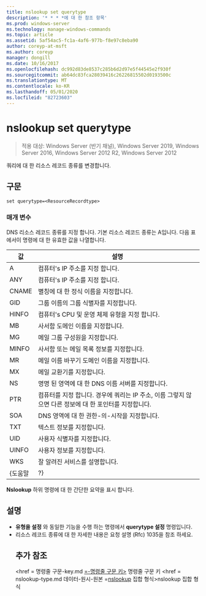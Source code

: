 ```yaml
---
title: nslookup set querytype
description: '* * * *에 대 한 참조 항목'
ms.prod: windows-server
ms.technology: manage-windows-commands
ms.topic: article
ms.assetid: 5af54ac5-fc1a-4af6-977b-f8e97c8eba90
author: coreyp-at-msft
ms.author: coreyp
manager: dongill
ms.date: 10/16/2017
ms.openlocfilehash: dc992d83de8537c285b6d2d97e5f44545e2f930f
ms.sourcegitcommit: ab64dc83fca28039416c26226815502d0193500c
ms.translationtype: MT
ms.contentlocale: ko-KR
ms.lasthandoff: 05/01/2020
ms.locfileid: "82723603"
---
```

# <a name="nslookup-set-querytype"></a>nslookup set querytype

> 적용 대상: Windows Server (반기 채널), Windows Server 2019, Windows Server 2016, Windows Server 2012 R2, Windows Server 2012

쿼리에 대 한 리소스 레코드 종류를 변경합니다.
## <a name="syntax"></a>구문
```
set querytype=<ResourceRecordtype>
```
### <a name="parameters"></a>매개 변수
<ResourceRecordtype>DNS 리소스 레코드 종류를 지정 합니다. 기본 리소스 레코드 종류는 A입니다. 다음 표에서이 명령에 대 한 유효한 값을 나열합니다.

| 값 |                                                   설명                                                   |
|-------|-----------------------------------------------------------------------------------------------------------------|
|   A   |                                      컴퓨터&#39;s IP 주소를 지정 합니다.                                      |
|  ANY  |                                     컴퓨터&#39;s IP 주소를 지정 합니다.                                      |
| CNAME |                                    별칭에 대 한 정식 이름을 지정합니다.                                     |
|  GID  |                                  그룹 이름의 그룹 식별자를 지정합니다.                                  |
| HINFO |                          컴퓨터&#39;s CPU 및 운영 체제 유형을 지정 합니다.                           |
|  MB   |                                        사서함 도메인 이름을 지정합니다.                                         |
|  MG   |                                         메일 그룹 구성원을 지정합니다.                                          |
| MINFO |                                   사서함 또는 메일 목록 정보를 지정합니다.                                   |
|  MR   |                                     메일 이름 바꾸기 도메인 이름을 지정합니다.                                      |
|  MX   |                                          메일 교환기를 지정합니다.                                          |
|  NS   |                                 명명 된 영역에 대 한 DNS 이름 서버를 지정합니다.                                 |
|  PTR  | 컴퓨터를 지정 합니다. 경우에 쿼리는 IP 주소, 이름 그렇지 않으면 다른 정보에 대 한 포인터를 지정합니다. |
|  SOA  |                                DNS 영역에 대 한 권한-의-시작을 지정합니다.                                 |
|  TXT  |                                         텍스트 정보를 지정합니다.                                         |
|  UID  |                                         사용자 식별자를 지정합니다.                                          |
| UINFO |                                         사용자 정보를 지정합니다.                                         |
|  WKS  |                                         잘 알려진 서비스를 설명합니다.                                         |
| {도움말 |                                                       ?}                                                        |

<strong>Nslookup</strong> 하위 명령에 대 한 간단한 요약을 표시 합니다.
## <a name="remarks"></a>설명
- <strong>유형을 설정</strong> 와 동일한 기능을 수행 하는 명령에서 <strong>querytype 설정</strong> 명령입니다.
- 리소스 레코드 종류에 대 한 자세한 내용은 요청 설명 (Rfc) 1035을 참조 하세요.
  ## <a name="additional-references"></a>추가 참조
  <href = 명령줄 구문-key.md [=-명령줄 구문 키>](command-line-syntax-key.md) 명령줄 구문 키</a> <href = nslookup-type.md 데이터-원시-원본 =[nslookup](nslookup-set-type.md) 집합 형식>nslookup 집합 형식</a>
